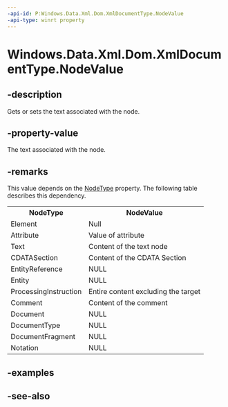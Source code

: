 ----api-id: P:Windows.Data.Xml.Dom.XmlDocumentType.NodeValue
-api-type: winrt property
---<!-- Property syntaxpublic object NodeValue { get;  set; }--># Windows.Data.Xml.Dom.XmlDocumentType.NodeValue## -descriptionGets or sets the text associated with the node.## -property-valueThe text associated with the node.## -remarksThis value depends on the [NodeType](ixmlnode_nodetype.md) property. The following table describes this dependency.<table>   <tr><th>NodeType</th><th>NodeValue</th></tr>   <tr><td>Element</td><td>Null</td></tr>   <tr><td>Attribute</td><td>Value of attribute</td></tr>   <tr><td>Text</td><td>Content of the text node</td></tr>   <tr><td>CDATASection</td><td>Content of the CDATA Section</td></tr>   <tr><td>EntityReference</td><td>NULL</td></tr>   <tr><td>Entity</td><td>NULL</td></tr>   <tr><td>ProcessingInstruction</td><td>Entire content excluding the target</td></tr>   <tr><td>Comment</td><td>Content of the comment</td></tr>   <tr><td>Document</td><td>NULL</td></tr>   <tr><td>DocumentType</td><td>NULL</td></tr>   <tr><td>DocumentFragment</td><td>NULL</td></tr>   <tr><td>Notation</td><td>NULL</td></tr></table>## -examples## -see-also